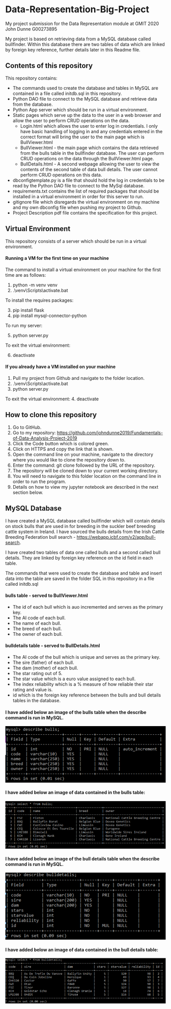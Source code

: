 # Data-Representation-Big-Project
My project submission for the Data Representation module at GMIT 2020
John Dunne G00273895

My project is based on retrieving data from a MySQL database called bullfinder. Within this database there are two tables of data which are linked by foreign key reference, further details later in this Readme file.

## Contents of this repository

This repository contains:

* The commands used to create the database and tables in MySQL are contained in a file called initdb.sql in this repository.
* Python DAO file to connect to the MySQL database and retrieve data from the database.
* Python App server which should be run in a virtual environment.
* Static pages which serve up the data to the user in a web browser and allow the user to perform CRUD operations on the data. 
    * Login.html which allows the user to enter log in credentials. I only have basic handling of logging in and any credentials entered in the correct format will bring the user to the main page which is BullViewer.html
    * BullViewer.html - the main page which contains the data retrieved from the bulls table in the bullfinder database. The user can perform CRUD operations on the data through the BullViewer.html page. 
    * BullDetails.html - A second webpage allowing the user to view the contents of the second table of data bull details. The user cannot perform CRUD operations on this data. 
* dbconfigtemplate.py is a file that should hold the log in credentials to be read by the Python DAO file to connect to the MySql database.
* requirements.txt contains the list of required packages that should be installed in a virtual environment in order for this server to run.
* gitignore file which disregards the virtual environment on my machine and my own dbconfig file when pushing my project to Github.
* Project Description pdf file contains the specification for this project. 

## Virtual Environment 

This repository consists of a server which should be run in a virtual environment.

#### Running a VM for the first time on your machine

The command to  install a virtual environment on your machine for the first time are as follows:

1. python -m venv venv
2. .\venv\Scripts\activate.bat

To install the requires packages:

3. pip install flask
4. pip install mysql-connector-python

To run my server:

5. python server.py

To exit the virtual environment:

6. deactivate

#### If you already have a VM installed on your machine

1. Pull my project from Github and navigate to the folder location.
2. .\venv\Scripts\activate.bat
3. python server.py

To exit the virtual environment:
4. deactivate

## How to clone this repository

1. Go to GitHub.
2. Go to my repository: https://github.com/johndunne2019/Fundamentals-of-Data-Analysis-Project-2019
3. Click the Code button which is colored green.
4. Click on HTTPS and copy the link that is shown. 
5. Open the command line on your machine, navigate to the directory where you would like to clone the repository down to.
6. Enter the command: git clone followed by the URL of the repository.
7. The repository will be cloned down to your current working directory. 
8. You will need to navigate to this folder location on the command line in order to run the program.
9. Details on how to view my jupyter notebook are described in the next section below.

## MySQL Database 

I have created a MySQL database called bullfinder which will contain details on stock bulls that are used in for breeding in the suckler beef breeding cattle system in Ireland. I have sourced the bulls details from the Irish Cattle Breeding Federation bull search - https://webapp.icbf.com/v2/app/bull-search. 

I have created two tables of data one called bulls and a second called bull details. They are linked by foreign key reference on the id field in each table.

The commands that were used to create the database and table and insert data into the table are saved in the folder SQL in this repository in a file called initdb.sql

#### bulls table - served to BullViewer.html
* The id of each bull which is auo incremented and serves as the primary key. 
* The AI code of each bull.
* The name of each bull.
* The breed of each bull.
* The owner of each bull.

#### bulldetails table - served to BullDetails.html
* The AI code of the bull which is unique and serves as the primary key.
* The sire (father) of each bull.
* The dam (mother) of each bull.
* The star rating out of 5.
* The star value which is a euro value assigned to each bull.
* The index reliability which is a % measure of how reliable their star rating and value is.
* id which is the foreign key reference between the bulls and bull details tables in the database.

#### I have added below an image of the bulls table when the describe command is run in MySQL.

![describebulls](/images/describebulls.PNG)

#### I have added below an image of data contained in the bulls table:

![describebulls](/images/bulls.PNG)

#### I have added below an image of the bull details table when the describe command is run in MySQL.
![describebulls](/images/describebulldetails.PNG)

#### I have added below an image of data contained in the bull details table:
![describebulls](/images/bulldetails.PNG)